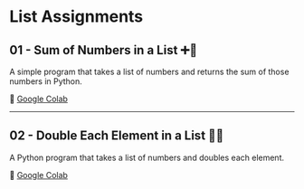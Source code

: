 # List Assignments

## 01 - Sum of Numbers in a List ➕🔢
A simple program that takes a list of numbers and returns the sum of those numbers in Python.

🔗 [Google Colab](https://colab.research.google.com/drive/1uWX4siF5lUrGmdJQ1stKQ_ij6ul5N8C5#scrollTo=G_oNSwxT5eWu&line=1&uniqifier=1)

---

## 02 - Double Each Element in a List 🔄🔢  
A Python program that takes a list of numbers and doubles each element.   

🔗 [Google Colab](https://colab.research.google.com/drive/19IIiqvQ_2yFDoWljVsiOTo2fEWLo7HT8#scrollTo=I2xr1gvNt3ax&line=1&uniqifier=1)  


